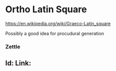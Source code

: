# Ortho Latin Square

https://en.wikipedia.org/wiki/Graeco-Latin_square

Possibly a good idea for procudural generation

### Zettle

Id: 
Link:
- 
